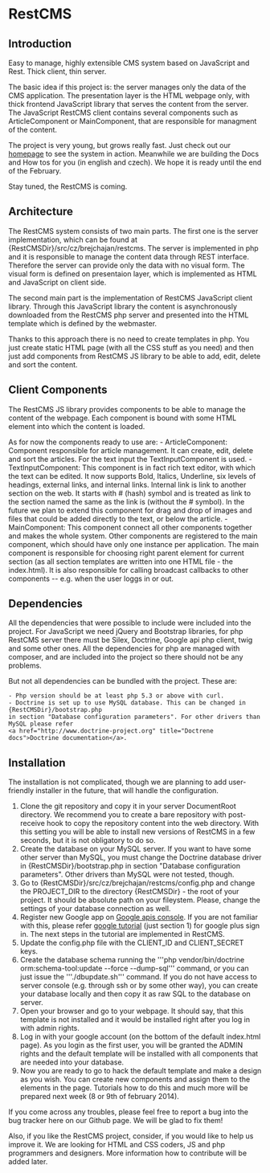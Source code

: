 RestCMS
==================

Introduction
------------------

Easy to manage, highly extensible CMS system based on JavaScript and Rest. Thick client, thin server.

The basic idea if this project is: the server manages only the data of the CMS application.
The presentation layer is the HTML webpage only, with thick frontend JavaScript library that
serves the content from the server. The JavaScript RestCMS client contains several components
such as ArticleComponent or MainComponent, that are responsible for managment of the content.

The project is very young, but grows really fast. Just check out our 
<a href="http://restcms.brejchajan.cz">homepage</a> to see the system in action. Meanwhile we are
building the Docs and How tos for you (in english and czech). We hope it is ready until 
the end of the February.

Stay tuned, the RestCMS is coming.

Architecture
------------------
The RestCMS system consists of two main parts. The first one is the server implementation, 
which can be found at {RestCMSDir}/src/cz/brejchajan/restcms. The server is implemented in 
php and it is responsible to manage the content data through REST interface. Therefore
the server can provide only the data with no visual form. The visual form is defined on
presentaion layer, which is implemented as HTML and JavaScript on client side.

The second main part is the implementation of RestCMS JavaScript client library. Through
this JavaScript library the content is asynchronously downloaded from the RestCMS php server
and presented into the HTML template which is defined by the webmaster.

Thanks to this approach there is no need to create templates in php. You just create 
static HTML page (with all the CSS stuff as you need) and then just add components from
RestCMS JS library to be able to add, edit, delete and sort the content.

Client Components
-----------------
The RestCMS JS library provides components to be able to manage the content of the webpage.
Each component is bound with some HTML element into which the content is loaded.

As for now the components ready to use are:
	-	ArticleComponent: 	Component responsible for article management. It can create, edit,
							delete and sort the articles. For the text input the TextInputComponent
							is used.
	- 	TextInputComponent: This component is in fact rich text editor, with which the text
							can be edited. It now supports Bold, Italics, Underline, six
							levels of headings, external links, and internal links. Internal
							link is link to another section on the web. It starts with # (hash)
							symbol and is treated as link to the section named the same as 
							the link is (without the # symbol).
							In the future we plan to extend this component for drag and drop
							of images and files that could be added directly to the text, or
							below the article.
	- 	MainComponent: 		This component connect all other components together and makes 
							the whole system. Other components are registered to the main component,
							which should have only one instance per application. The main component
							is responsible for choosing right parent element for current 
							section (as all section templates are written into one HTML file -
							the index.html). It is also responsible for calling broadcast
							callbacks to other components -- e.g. when the user loggs in
							or out.
							
Dependencies
------------------
All the dependencies that were possible to include were included into the project. For JavaScript
we need jQuery and Bootstrap libraries, for php RestCMS server there must be Silex, Doctrine,
Google api php client, twig and some other ones. All the dependencies for php are managed with 
composer, and are included into the project so there should not be any problems.

But not all dependencies can be bundled with the project. These are:
	
	- Php version should be at least php 5.3 or above with curl.
	- Doctrine is set up to use MySQL database. This can be changed in {RestCMSDir}/bootstrap.php
	in section "Database configuration parameters". For other drivers than MySQL please refer
 	<a href="http://www.doctrine-project.org" title="Doctrene docs">Doctrine documentation</a>.
 	
Installation
------------------
The installation is not complicated, though we are planning to add user-friendly installer in
the future, that will handle the configuration.

1) Clone the git repository and copy it in your server DocumentRoot directory. We recommend you
to create a bare repository with post-receive hook to copy the repository content into the web
directory. With this setting you will be able to install new versions of RestCMS in a few seconds,
but it is not obligatory to do so.
2) Create the database on your MySQL server. If you want to have some other server than MySQL,
you must change the Doctrine database driver in {RestCMSDir}/bootstrap.php in section "Database
configuration parameters". Other drivers than MySQL were not tested, though.
3) Go to {RestCMSDir}/src/cz/brejchajan/restcms/config.php and change the PROJECT_DIR 
to the directory {RestCMSDir} - the root of your project. It should be absolute path on your
fileystem. Please, change the settings of your database connection as well.
4) Register new Google app on <a href="https://code.google.com/apis/console">Google apis console</a>.
If you are not familiar with this, please refer <a href="https://developers.google.com/+/quickstart/javascript">
google tutorial</a> (just section 1) for google plus sign in. The next steps in the tutorial
are implemented in RestCMS.
5) Update the config.php file with the CLIENT_ID and CLIENT_SECRET keys.
6) Create the database schema running the '''php vendor/bin/doctrine orm:schema-tool:update --force --dump-sql'''
command, or you can just issue the '''./dbupdate.sh''' command. If you do not have access to 
server console (e.g. through ssh or by some other way), you can create your database locally
and then copy it as raw SQL to the database on server.
7) Open your browser and go to your webpage. It should say, that this template is not installed
and it would be installed right after you log in with admin rights.
8) Log in with your google account (on the bottom of the default index.html page). As you login
as the first user, you will be granted the ADMIN rights and the default template will be installed
with all components that are needed into your database.
9) Now you are ready to go to hack the default template and make a design as you wish. You can
create new components and assign them to the elements in the page. Tutorials how to do this and
much more will be prepared next week (8 or 9th of february 2014).

If you come across any troubles, please feel free to report a bug into the bug tracker here on our
Github page. We will be glad to fix them!

Also, if you like the RestCMS project, consider, if you would like to help us improve it. We are
looking for HTML and CSS coders, JS and php programmers and designers. More information how to contribute
will be added later.




							


